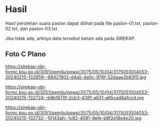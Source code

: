 # Hasil

Hasil perolehan suara paslon dapat dilihat pada file paslon-01.txt, paslon-02.txt, dan paslon-03.txt.

Jika tidak ada, artinya data tersebut belum ada pada SIREKAP.

## Foto C Plano

https://sirekap-obj-formc.kpu.go.id/3051/pemilu/ppwp/31/75/05/10/04/3175051004053-20240215-132659--88421902-d4a5-4a0c-976f-52daae2b83f0.jpg

https://sirekap-obj-formc.kpu.go.id/3051/pemilu/ppwp/31/75/05/10/04/3175051004053-20240215-132724--b8b1870f-2cb3-4381-a631-a65ca46a1ccd.jpg

https://sirekap-obj-formc.kpu.go.id/3051/pemilu/ppwp/31/75/05/10/04/3175051004053-20240215-132732--10143afc-1c82-4091-9efe-b8f2e18e4e20.jpg
